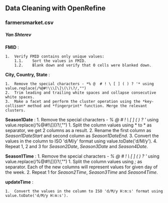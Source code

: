 ## Data Cleaning with OpenRefine

### farmersmarket.csv
##### Yan Shterev

**FMID** :

	1.	Verify FMID contains only unique values:
		1.1.	Sort the values in FMID.
		1.2.	Blank down and verify that 0 cells were blanked down.
		
**City, Country, State** :
	
	1.	Remove the special characters - *% @  # ! \ [ ] ( ) ? '* using value.replace(/%@#!\\\[\]\(\)\?/,"")
	2.	Trim leading and trailing white spaces and collapse consecutive white spaces. 
	3.	Make a facet and perform the cluster operation using the *key-collison* method and *fingerprint* function. Merge the relevant clusters. 

	

**Season1Date** :
	1.	Remove the special characters - *% @  # ! \ [ ] ( ) ? '* using value.replace(/%@#!\\\[\]\(\)\?/,"")
	1.	Split the column values using * to * as separator, we get 2 columns as a result. 
	2.	Rename the first column as *Season1DateStart* and second column as *Season1DateEnd*.
	3. 	Convert the values in the column to ISO 'd/M/y' format using value.toDate('d/M/y').
	4. 	Repeat 1, 2 and 3 for *Season2Date*, *Season3Date* and *Season4Date*.
	
	
**Season1Time** :
	1.	Remove the special characters - *% @  # ! \ [ ] ( ) ? '* using value.replace(/%@#!\\\[\]\(\)\?/,"")
	1.	Split the column values using *;* as separator. Each of the new columns will represent values for given day of the week. 
	2. 	Repeat 1 for *Season2Time*, *Season3Time* and *Season4Time*.
	

**updateTime** :

	1.	Convert the values in the column to ISO 'd/M/y H:m:s' format using value.toDate('d/M/y H:m:s'). 










